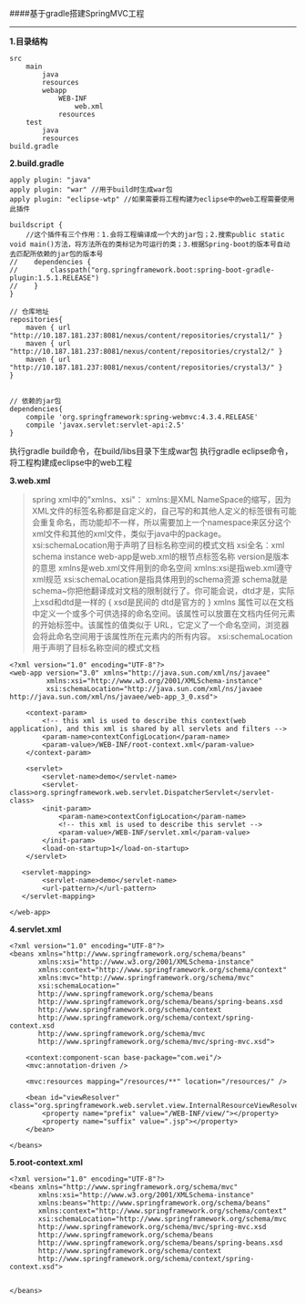 ####基于gradle搭建SpringMVC工程
___
**1.目录结构**
```
src
	main
		java
		resources
		webapp
			WEB-INF
				web.xml
			resources
	test
		java
		resources
build.gradle

```

**2.build.gradle**
```
apply plugin: "java"
apply plugin: "war" //用于build时生成war包
apply plugin: "eclipse-wtp" //如果需要将工程构建为eclipse中的web工程需要使用此插件

buildscript {
	//这个插件有三个作用：1.会将工程编译成一个大的jar包；2.搜索public static void main()方法，将方法所在的类标记为可运行的类；3.根据Spring-boot的版本号自动去匹配所依赖的jar包的版本号
//    dependencies {
//        classpath("org.springframework.boot:spring-boot-gradle-plugin:1.5.1.RELEASE")
//    }
}

// 仓库地址
repositories{
	maven { url "http://10.187.181.237:8081/nexus/content/repositories/crystal1/" }
	maven { url "http://10.187.181.237:8081/nexus/content/repositories/crystal2/" }
	maven { url "http://10.187.181.237:8081/nexus/content/repositories/crystal3/" }
}


// 依赖的jar包
dependencies{
	compile 'org.springframework:spring-webmvc:4.3.4.RELEASE'
	compile 'javax.servlet:servlet-api:2.5'
}
```
执行gradle build命令，在build/libs目录下生成war包
执行gradle eclipse命令，将工程构建成eclipse中的web工程

**3.web.xml**
> spring xml中的"xmlns、xsi"：
xmlns:是XML NameSpace的缩写，因为XML文件的标签名称都是自定义的，自己写的和其他人定义的标签很有可能会重复命名，而功能却不一样，所以需要加上一个namespace来区分这个xml文件和其他的xml文件，类似于java中的package。 
xsi:schemaLocation用于声明了目标名称空间的模式文档
xsi全名：xml schema instance 
web-app是web.xml的根节点标签名称 
version是版本的意思 
xmlns是web.xml文件用到的命名空间 
xmlns:xsi是指web.xml遵守xml规范 
xsi:schemaLocation是指具体用到的schema资源 
schema就是schema~你把他翻译成对文档的限制就行了。你可能会说，dtd才是，实际上xsd和dtd是一样的 { xsd是民间的 dtd是官方的 }
xmlns 属性可以在文档中定义一个或多个可供选择的命名空间。该属性可以放置在文档内任何元素的开始标签中。该属性的值类似于 URL，它定义了一个命名空间，浏览器会将此命名空间用于该属性所在元素内的所有内容。 
xsi:schemaLocation用于声明了目标名称空间的模式文档

```
<?xml version="1.0" encoding="UTF-8"?>
<web-app version="3.0" xmlns="http://java.sun.com/xml/ns/javaee"
		 xmlns:xsi="http://www.w3.org/2001/XMLSchema-instance"
		 xsi:schemaLocation="http://java.sun.com/xml/ns/javaee http://java.sun.com/xml/ns/javaee/web-app_3_0.xsd">
	
	<context-param>
		<!-- this xml is used to describe this context(web application), and this xml is shared by all servlets and filters -->
		<param-name>contextConfigLocation</param-name>
		<param-value>/WEB-INF/root-context.xml</param-value>
	</context-param>
	
	<servlet>
		<servlet-name>demo</servlet-name>
		<servlet-class>org.springframework.web.servlet.DispatcherServlet</servlet-class>
		<init-param>
			<param-name>contextConfigLocation</param-name>
			<!-- this xml is used to describe this servlet -->
			<param-value>/WEB-INF/servlet.xml</param-value>
		</init-param>
		<load-on-startup>1</load-on-startup>
	</servlet>
	
   <servlet-mapping>
   		<servlet-name>demo</servlet-name>
   		<url-pattern>/</url-pattern>
   </servlet-mapping>
	
</web-app>
```

**4.servlet.xml**
```
<?xml version="1.0" encoding="UTF-8"?>
<beans xmlns="http://www.springframework.org/schema/beans"
	   xmlns:xsi="http://www.w3.org/2001/XMLSchema-instance"
	   xmlns:context="http://www.springframework.org/schema/context"
	   xmlns:mvc="http://www.springframework.org/schema/mvc"
	   xsi:schemaLocation="
	   http://www.springframework.org/schema/beans 
	   http://www.springframework.org/schema/beans/spring-beans.xsd
	   http://www.springframework.org/schema/context
       http://www.springframework.org/schema/context/spring-context.xsd
       http://www.springframework.org/schema/mvc 
       http://www.springframework.org/schema/mvc/spring-mvc.xsd">
	
	<context:component-scan base-package="com.wei"/>
	<mvc:annotation-driven />
	
	<mvc:resources mapping="/resources/**" location="/resources/" />
	
	<bean id="viewResolver" class="org.springframework.web.servlet.view.InternalResourceViewResolver">
		<property name="prefix" value="/WEB-INF/view/"></property>
		<property name="suffix" value=".jsp"></property>
	</bean>
	
</beans>
```

**5.root-context.xml**
```
<?xml version="1.0" encoding="UTF-8"?>
<beans xmlns="http://www.springframework.org/schema/mvc"
	   xmlns:xsi="http://www.w3.org/2001/XMLSchema-instance"
	   xmlns:beans="http://www.springframework.org/schema/beans"
	   xmlns:context="http://www.springframework.org/schema/context"
	   xsi:schemaLocation="http://www.springframework.org/schema/mvc 
	   http://www.springframework.org/schema/mvc/spring-mvc.xsd
	   http://www.springframework.org/schema/beans 
	   http://www.springframework.org/schema/beans/spring-beans.xsd
	   http://www.springframework.org/schema/context
	   http://www.springframework.org/schema/context/spring-context.xsd">
	
	
</beans>
```

